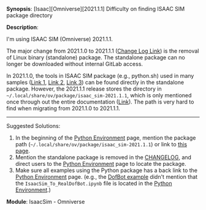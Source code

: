 **Synopsis**: [Isaac][Omniverse][2021.1.1] Difficulty on finding ISAAC SIM package directory

**Description**:

I'm using ISAAC SIM (Omniverse) 2021.1.1.

The major change from 2021.1.0 to 2021.1.1 ([Change Log Link](https://gitlab-master.nvidia.com/Isaac/omni_isaac_sim/-/releases)) is the removal of Linux binary (standalone) package. The standalone package can no longer be downloaded without internal GitLab access.

In 2021.1.0, the tools in ISAAC SIM package (e.g., python.sh) used in many samples ([Link 1](https://docs.omniverse.nvidia.com/app_isaacsim/app_isaacsim/python_environment.html), [Link 2](https://docs.omniverse.nvidia.com/app_isaacsim/app_isaacsim/sample_training_rl.html#isaac-sim-jetbot-lane-following), [Link 3](https://docs.omniverse.nvidia.com/app_isaacsim/app_isaacsim/sample_dofbot.html#)) can be found directly in the standalone package. However, the 2021.1.1 release stores the directory in `~/.local/share/ov/package/isaac_sim-2021.1.1`, which is only mentioned once through out the entire documentation ([Link](https://docs.omniverse.nvidia.com/app_isaacsim/app_isaacsim/user_interface_launcher.html#isaac-sim-app-launcher)). The path is very hard to find when migrating from 2021.1.0 to 2021.1.1.

--------------------------------------------------

Suggested Solutions:
1. In the beginning of the [Python Environment](https://docs.omniverse.nvidia.com/app_isaacsim/app_isaacsim/python_environment.html) page, mention the package path (`~/.local/share/ov/package/isaac_sim-2021.1.1`) or link to [this page](https://docs.omniverse.nvidia.com/app_isaacsim/app_isaacsim/user_interface_launcher.html#isaac-sim-app-launcher).
2. Mention the standalone package is removed in the [CHANGELOG](https://docs.omniverse.nvidia.com/app_isaacsim/app_isaacsim/release_notes.html#open-beta), and direct users to the [Python Environment](https://docs.omniverse.nvidia.com/app_isaacsim/app_isaacsim/python_environment.html) page to locate the package.
3. Make sure all examples using the Python package has a back link to the [Python Environment](https://docs.omniverse.nvidia.com/app_isaacsim/app_isaacsim/python_environment.html) page. (e.g., the [DofBot example](https://docs.omniverse.nvidia.com/app_isaacsim/app_isaacsim/sample_dofbot.html#mirroring-between-isaac-sim-s-dofbot-and-real-dofbot) didn't mention that the `IsaacSim_To_RealDofBot.ipynb` file is located in the [Python Environment](https://docs.omniverse.nvidia.com/app_isaacsim/app_isaacsim/python_environment.html).)

**Module**: IsaacSim - Omniverse
